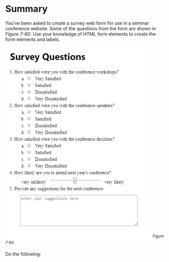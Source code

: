 # Summary
You’ve been asked to create a survey web form for use in a seminar conference website. Some of the questions from the form are shown in *Figure 7–60*. Use your knowledge of HTML form elements to create the form elements and labels. 

![A webpage displays 5 survey questions. Options for the first three questions are assigned with radio option buttons. The fourth question is assigned with a range slider and the last question is assigned with a text area. ](../assets/5Un8gkUT0ykzb7N9PBfW.png)
<sup>*Figure 7-60*</sup>

Do the following:
